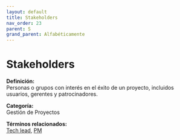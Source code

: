```yaml
---
layout: default
title: Stakeholders
nav_order: 23
parent: S
grand_parent: Alfabéticamente
---
```


# Stakeholders

**Definición:**  
Personas o grupos con interés en el éxito de un proyecto, incluidos usuarios, gerentes y patrocinadores.

**Categoría:**  
Gestión de Proyectos 
  


**Términos relacionados:**  
[Tech lead](https://maleniski.github.io/diccionario-angl-tec-mx/docs/alfabeticamente/T/tech-lead.html), [PM](https://maleniski.github.io/diccionario-angl-tec-mx/docs/alfabeticamente/P/pm.html)
